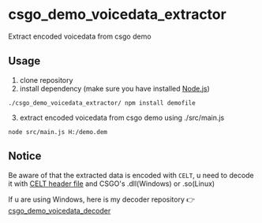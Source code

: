 # csgo_demo_voicedata_extractor
Extract encoded voicedata from csgo demo

## Usage
1. clone repository
2. install dependency (make sure you have installed [Node.js](https://nodejs.org/))
```
./csgo_demo_voicedata_extractor/ npm install demofile
```
3. extract encoded voicedata from csgo demo using ./src/main.js
```
node src/main.js H:/demo.dem
```

## Notice
Be aware of that the extracted data is encoded with `CELT`, u need to decode it with [CELT header file](https://github.com/mumble-voip/celt-0.11.0) and CSGO's .dll(Windows) or .so(Linux) 

If u are using Windows, here is my decoder repository 👉 [csgo_demo_voicedata_decoder](https://github.com/Liuhaixv/csgo_demo_voicedata_decoder)
